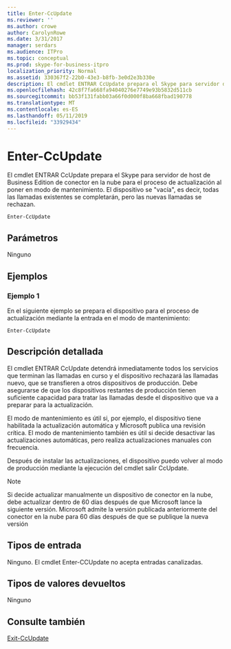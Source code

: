 ```yaml
---
title: Enter-CcUpdate
ms.reviewer: ''
ms.author: crowe
author: CarolynRowe
ms.date: 3/31/2017
manager: serdars
ms.audience: ITPro
ms.topic: conceptual
ms.prod: skype-for-business-itpro
localization_priority: Normal
ms.assetid: 330367f2-22b0-43e3-b8fb-3e0d2e3b330e
description: El cmdlet ENTRAR CcUpdate prepara el Skype para servidor de host de Business Edition de conector en la nube para el proceso de actualización al poner en modo de mantenimiento. El dispositivo isdrained, es decir, todas las llamadas existentes se completarán, pero las nuevas llamadas se rechazan.
ms.openlocfilehash: 42c8f7fa668fa94040276e7749e93b5832d511cb
ms.sourcegitcommit: bb53f131fabb03a66f0d000f8ba668fbad190778
ms.translationtype: MT
ms.contentlocale: es-ES
ms.lasthandoff: 05/11/2019
ms.locfileid: "33929434"
---
```

# <a name="enter-ccupdate"></a>Enter-CcUpdate
 
El cmdlet ENTRAR CcUpdate prepara el Skype para servidor de host de Business Edition de conector en la nube para el proceso de actualización al poner en modo de mantenimiento. El dispositivo se "vacía", es decir, todas las llamadas existentes se completarán, pero las nuevas llamadas se rechazan. 
  
```
Enter-CcUpdate
```

## <a name="parameters"></a>Parámetros

Ninguno
  
## <a name="examples"></a>Ejemplos
<a name="Examples"> </a>

### <a name="example-1"></a>Ejemplo 1

En el siguiente ejemplo se prepara el dispositivo para el proceso de actualización mediante la entrada en el modo de mantenimiento:
  
```
Enter-CcUpdate 
```

## <a name="detailed-description"></a>Descripción detallada
<a name="DetailedDescription"> </a>

El cmdlet ENTRAR CcUpdate detendrá inmediatamente todos los servicios que terminan las llamadas en curso y el dispositivo rechazará las llamadas nuevo, que se transfieren a otros dispositivos de producción. Debe asegurarse de que los dispositivos restantes de producción tienen suficiente capacidad para tratar las llamadas desde el dispositivo que va a preparar para la actualización.
  
El modo de mantenimiento es útil si, por ejemplo, el dispositivo tiene habilitada la actualización automática y Microsoft publica una revisión crítica. El modo de mantenimiento también es útil si decide desactivar las actualizaciones automáticas, pero realiza actualizaciones manuales con frecuencia.
  
Después de instalar las actualizaciones, el dispositivo puedo volver al modo de producción mediante la ejecución del cmdlet salir CcUpdate.
  
> [!NOTE]
> Si decide actualizar manualmente un dispositivo de conector en la nube, debe actualizar dentro de 60 días después de que Microsoft lance la siguiente versión. Microsoft admite la versión publicada anteriormente del conector en la nube para 60 días después de que se publique la nueva versión 
  
## <a name="input-types"></a>Tipos de entrada
<a name="InputTypes"> </a>

Ninguno. El cmdlet Enter-CCUpdate no acepta entradas canalizadas.
  
## <a name="return-types"></a>Tipos de valores devueltos
<a name="ReturnTypes"> </a>

Ninguno 
  
## <a name="see-also"></a>Consulte también
<a name="ReturnTypes"> </a>

[Exit-CcUpdate](exit-ccupdate.md)
  

